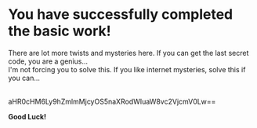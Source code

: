 # You have successfully completed the basic work!

There are lot more twists and mysteries here. If you can get the last secret code, you are a genius...<br>
I'm not forcing you to solve this. If you like internet mysteries, solve this if you can...<br><br>

aHR0cHM6Ly9hZmlmMjcyOS5naXRodWIuaW8vc2VjcmV0Lw==

**Good Luck!**

